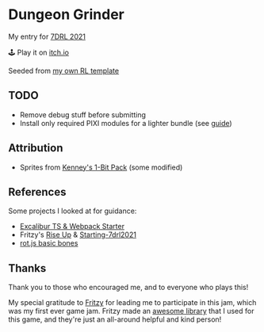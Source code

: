 # Dungeon Grinder

My entry for [7DRL 2021](https://7drl.com/)

🕹️ Play it on [itch.io](https://vegeta897.itch.io/dungeon-grinder)

Seeded from [my own RL template](https://github.com/vegeta897/rl-test)

## TODO

- Remove debug stuff before submitting
- Install only required PIXI modules for a lighter bundle (see [guide](https://medium.com/anvoevodin/how-to-set-up-pixijs-v5-project-with-npm-and-webpack-41c18942c88d))

## Attribution

- Sprites from [Kenney's 1-Bit Pack](https://www.kenney.nl/assets/bit-pack) (some modified)

## References

Some projects I looked at for guidance:

- [Excalibur TS & Webpack Starter](https://github.com/excaliburjs/template-ts-webpack)
- Fritzy's [Rise Up](https://github.com/fritzy/7drl2020) & [Starting-7drl2021](https://github.com/fritzy/starting-7drl2021)
- [rot.js basic bones](https://github.com/twpage/rotjs-basic-bones)

## Thanks

Thank you to those who encouraged me, and to everyone who plays this!

My special gratitude to [Fritzy](https://twitter.com/fritzy) for leading me to participate in this jam, which was my first ever game jam. Fritzy made an [awesome library](https://t.co/UYMr93nCmG?amp=1) that I used for this game, and they're just an all-around helpful and kind person!
